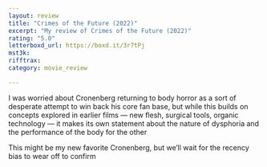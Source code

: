 ```yaml
---
layout: review
title: "Crimes of the Future (2022)"
excerpt: "My review of Crimes of the Future (2022)"
rating: "5.0"
letterboxd_url: https://boxd.it/3r7tPj
mst3k: 
rifftrax: 
category: movie_review

---
```


I was worried about Cronenberg returning to body horror as a sort of desperate attempt to win back his core fan base, but while this builds on concepts explored in earlier films — new flesh, surgical tools, organic technology — it makes its own statement about the nature of dysphoria and the performance of the body for the other

This might be my new favorite Cronenberg, but we’ll wait for the recency bias to wear off to confirm